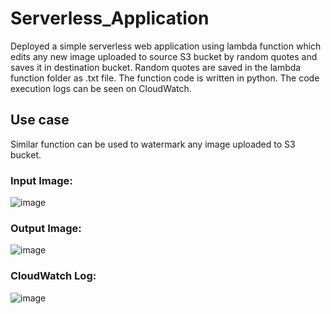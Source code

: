 # Serverless_Application

Deployed a simple serverless web application using lambda function which
edits any new image uploaded to source S3 bucket by random quotes and saves it in
destination bucket. Random quotes are saved in the lambda function folder as .txt
file. The function code is written in python. The code execution logs can be seen on
CloudWatch.

## Use case

Similar function can be used to watermark any image uploaded to S3 bucket.

### Input Image:

![image](https://user-images.githubusercontent.com/85700971/197364149-49fc6e41-161b-419a-9a76-ca3ead7d9498.png)


### Output Image:


![image](https://user-images.githubusercontent.com/85700971/197364168-ac4562a1-713a-40bb-8cbc-2952c745e06b.png)

### CloudWatch Log:

![image](https://user-images.githubusercontent.com/85700971/197364243-c582c404-4dc0-4dd9-bbe4-1ec360b81a49.png)
